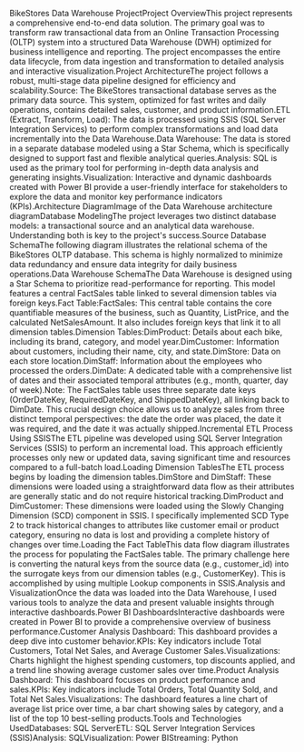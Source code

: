 BikeStores Data Warehouse ProjectProject OverviewThis project represents a comprehensive end-to-end data solution. The primary goal was to transform raw transactional data from an Online Transaction Processing (OLTP) system into a structured Data Warehouse (DWH) optimized for business intelligence and reporting. The project encompasses the entire data lifecycle, from data ingestion and transformation to detailed analysis and interactive visualization.Project ArchitectureThe project follows a robust, multi-stage data pipeline designed for efficiency and scalability.Source: The BikeStores transactional database serves as the primary data source. This system, optimized for fast writes and daily operations, contains detailed sales, customer, and product information.ETL (Extract, Transform, Load): The data is processed using SSIS (SQL Server Integration Services) to perform complex transformations and load data incrementally into the Data Warehouse.Data Warehouse: The data is stored in a separate database modeled using a Star Schema, which is specifically designed to support fast and flexible analytical queries.Analysis: SQL is used as the primary tool for performing in-depth data analysis and generating insights.Visualization: Interactive and dynamic dashboards created with Power BI provide a user-friendly interface for stakeholders to explore the data and monitor key performance indicators (KPIs).Architecture Diagram<!-- Insert Image: [DWH Diagram.PNG] -->Image of the Data Warehouse architecture diagramDatabase ModelingThe project leverages two distinct database models: a transactional source and an analytical data warehouse. Understanding both is key to the project's success.Source Database SchemaThe following diagram illustrates the relational schema of the BikeStores OLTP database. This schema is highly normalized to minimize data redundancy and ensure data integrity for daily business operations.<!-- Insert Image: [DB_ DIagram.PNG] -->Data Warehouse SchemaThe Data Warehouse is designed using a Star Schema to prioritize read-performance for reporting. This model features a central FactSales table linked to several dimension tables via foreign keys.Fact Table:FactSales: This central table contains the core quantifiable measures of the business, such as Quantity, ListPrice, and the calculated NetSalesAmount. It also includes foreign keys that link it to all dimension tables.Dimension Tables:DimProduct: Details about each bike, including its brand, category, and model year.DimCustomer: Information about customers, including their name, city, and state.DimStore: Data on each store location.DimStaff: Information about the employees who processed the orders.DimDate: A dedicated table with a comprehensive list of dates and their associated temporal attributes (e.g., month, quarter, day of week).Note: The FactSales table uses three separate date keys (OrderDateKey, RequiredDateKey, and ShippedDateKey), all linking back to DimDate. This crucial design choice allows us to analyze sales from three distinct temporal perspectives: the date the order was placed, the date it was required, and the date it was actually shipped.<!-- Insert Image: [Fact Data.PNG] -->Incremental ETL Process Using SSISThe ETL pipeline was developed using SQL Server Integration Services (SSIS) to perform an incremental load. This approach efficiently processes only new or updated data, saving significant time and resources compared to a full-batch load.Loading Dimension TablesThe ETL process begins by loading the dimension tables.DimStore and DimStaff: These dimensions were loaded using a straightforward data flow as their attributes are generally static and do not require historical tracking.<!-- Insert Image: [Dim Store.PNG] --><!-- Insert Image: [Dim Staff.PNG] -->DimProduct and DimCustomer: These dimensions were loaded using the Slowly Changing Dimension (SCD) component in SSIS. I specifically implemented SCD Type 2 to track historical changes to attributes like customer email or product category, ensuring no data is lost and providing a complete history of changes over time.<!-- Insert Image: [DimProduct.PNG] --><!-- Insert Image: [DimCustomer.PNG] -->Loading the Fact TableThis data flow diagram illustrates the process for populating the FactSales table. The primary challenge here is converting the natural keys from the source data (e.g., customer_id) into the surrogate keys from our dimension tables (e.g., CustomerKey). This is accomplished by using multiple Lookup components in SSIS.<!-- Insert Image: [Fact Sales.PNG] -->Analysis and VisualizationOnce the data was loaded into the Data Warehouse, I used various tools to analyze the data and present valuable insights through interactive dashboards.Power BI DashboardsInteractive dashboards were created in Power BI to provide a comprehensive overview of business performance.Customer Analysis Dashboard: This dashboard provides a deep dive into customer behavior.KPIs: Key indicators include Total Customers, Total Net Sales, and Average Customer Sales.Visualizations: Charts highlight the highest spending customers, top discounts applied, and a trend line showing average customer sales over time.<!-- Insert Image: [Customer.PNG] -->Product Analysis Dashboard: This dashboard focuses on product performance and sales.KPIs: Key indicators include Total Orders, Total Quantity Sold, and Total Net Sales.Visualizations: The dashboard features a line chart of average list price over time, a bar chart showing sales by category, and a list of the top 10 best-selling products.<!-- Insert Image: [Product.PNG] -->Tools and Technologies UsedDatabases: SQL ServerETL: SQL Server Integration Services (SSIS)Analysis: SQLVisualization: Power BIStreaming: Python
